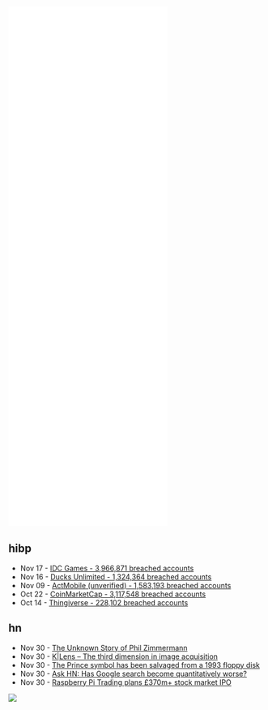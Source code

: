 ![Metrics](https://raw.githubusercontent.com/phixion/phixion/master/metrics.svg)

## hibp

<!--
for https://github.com/phixion/phixion/blob/main/.github/workflows/feeds.yml
-->
<!--START_SECTION:haveibeenpwnd-->
- Nov 17 - [IDC Games - 3,966,871 breached accounts](https://haveibeenpwned.com/PwnedWebsites#IDCGames)
- Nov 16 - [Ducks Unlimited - 1,324,364 breached accounts](https://haveibeenpwned.com/PwnedWebsites#DucksUnlimited)
- Nov 09 - [ActMobile (unverified) - 1,583,193 breached accounts](https://haveibeenpwned.com/PwnedWebsites#ActMobile)
- Oct 22 - [CoinMarketCap - 3,117,548 breached accounts](https://haveibeenpwned.com/PwnedWebsites#CoinMarketCap)
- Oct 14 - [Thingiverse - 228,102 breached accounts](https://haveibeenpwned.com/PwnedWebsites#Thingiverse)
<!--END_SECTION:haveibeenpwnd-->

## hn

<!--
for https://github.com/phixion/phixion/blob/main/.github/workflows/feeds.yml
-->
<!--START_SECTION:hn-->
- Nov 30 - [The Unknown Story of Phil Zimmermann](https://www.michaelrinderle.com/2020/05/27/the-unknown-story-of-phil-zimmermann/)
- Nov 30 - [K|Lens – The third dimension in image acquisition](https://www.k-lens-one.com/en/home)
- Nov 30 - [The Prince symbol has been salvaged from a 1993 floppy disk](https://cdm.link/2021/11/the-prince-symbol-has-been-salvaged-from-a-1992-floppy-disk/)
- Nov 30 - [Ask HN: Has Google search become quantitatively worse?](https://news.ycombinator.com/item?id=29392702)
- Nov 30 - [Raspberry Pi Trading plans £370m+ stock market IPO](https://www.club386.com/raspberry-pi-trading-plans-370m-stock-market-ipo/)
<!--END_SECTION:hn-->

<!--
for https://yhype.me
-->
![](https://hit.yhype.me/github/profile?user_id=13013670)
